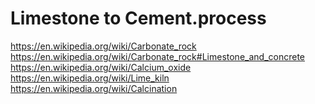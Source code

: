 # Limestone to Cement.process
https://en.wikipedia.org/wiki/Carbonate_rock https://en.wikipedia.org/wiki/Carbonate_rock#Limestone_and_concrete https://en.wikipedia.org/wiki/Calcium_oxide https://en.wikipedia.org/wiki/Lime_kiln https://en.wikipedia.org/wiki/Calcination
